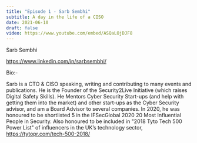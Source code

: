 ```yaml
---
title: "Episode 1 - Sarb Sembhi"
subtitle: A day in the life of a CISO 
date: 2021-06-10
draft: false
video: https://www.youtube.com/embed/ASQaLOjDJF8
---
```


Sarb Sembhi

https://www.linkedin.com/in/sarbsembhi/

Bio:-

Sarb is a CTO & CISO speaking, writing and contributing to many events and publications. He is the Founder of the Security2Live Initiative (which raises Digital Safety Skills). He Mentors Cyber Security Start-ups (and help with getting them into the market) and other start-ups as the Cyber Security advisor, and am a Board Advisor to several companies.
In 2020, he was honoured to be shortlisted 5 in the IFSecGlobal 2020 20 Most Influential People in Security. Also honoured to be included in "2018 Tyto Tech 500 Power List" of influencers in the UK’s technology sector, https://tytopr.com/tech-500-2018/